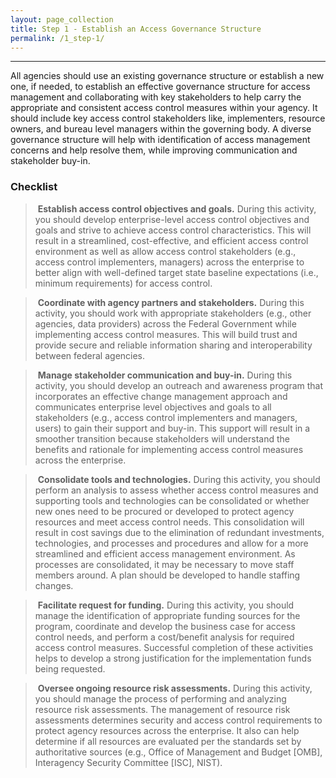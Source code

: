 ```yaml
---
layout: page_collection
title: Step 1 - Establish an Access Governance Structure
permalink: /1_step-1/
---
```

<script>
$(function() {
  $( "#accordion" ).accordion({
    heightStyle: "content",
    collapsible: "true",
    active: "false"
  });
});
</script>

<script src="https://use.fontawesome.com/e20c671b68.js"></script>
-----------------------------------------------------

All agencies should use an existing governance structure or establish a new one, if needed, to establish an effective governance structure for access management and collaborating with key stakeholders to help carry the appropriate and consistent access control measures within your agency. It should include key access control stakeholders like, implementers, resource owners, and bureau level managers within the governing body. A diverse governance structure will help with identification of access management concerns and help resolve them, while improving communication and stakeholder buy-in. 


### Checklist

> <i class="fa fa-check-square-o"></i> &nbsp;**Establish access control objectives and goals.** During this activity, you should develop enterprise-level access control objectives and goals and strive to achieve access control characteristics. This will result in a streamlined, cost-effective, and efficient access control environment as well as allow access control stakeholders (e.g., access control implementers, managers) across the enterprise to better align with well-defined target state baseline expectations (i.e., minimum requirements) for access control. 

> <i class="fa fa-check-square-o"></i> &nbsp;**Coordinate with agency partners and stakeholders.** During this activity, you should work with appropriate stakeholders (e.g., other agencies, data providers) across the Federal Government while implementing access control measures. This will build trust and provide secure and reliable information sharing and interoperability between federal agencies.

> <i class="fa fa-check-square-o"></i> &nbsp;**Manage stakeholder communication and buy-in.** During this activity, you should develop an outreach and awareness program that incorporates an effective change management approach and communicates enterprise level objectives and goals to all stakeholders (e.g., access control implementers and managers, users) to gain their support and buy-in. This support will result in a smoother transition because stakeholders will understand the benefits and rationale for implementing access control measures across the enterprise.

> <i class="fa fa-check-square-o"></i> &nbsp;**Consolidate tools and technologies.** During this activity, you should perform an analysis to assess whether access control measures and supporting tools and technologies can be consolidated or whether new ones need to be procured or developed to protect agency resources and meet access control needs. This consolidation will result in cost savings due to the elimination of redundant investments, technologies, and processes and procedures and allow for a more streamlined and efficient access management environment. As processes are consolidated, it may be necessary to move staff members around. A plan should be developed to handle staffing changes.

> <i class="fa fa-check-square-o"></i> &nbsp;**Facilitate request for funding.** During this activity, you should manage the identification of appropriate funding sources for the program, coordinate and develop the business case for access control needs, and perform a cost/benefit analysis for required access control measures. Successful completion of these activities helps to develop a strong justification for the implementation funds being requested. 

> <i class="fa fa-check-square-o"></i> &nbsp;**Oversee ongoing resource risk assessments.** During this activity, you should manage the process of performing and analyzing resource risk assessments. The management of resource risk assessments determines security and access control requirements to protect agency resources across the enterprise. It also can help determine if all resources are evaluated per the standards set by authoritative sources (e.g., Office of Management and Budget [OMB], Interagency Security Committee [ISC], NIST). 



















